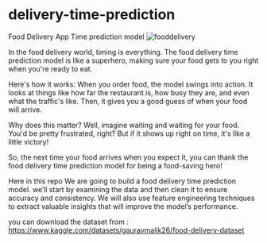 # delivery-time-prediction
Food Delivery App Time prediction model 
![fooddelivery](https://github.com/mrvinayakjha/delivery-time-prediction/assets/100670889/8694b254-d19e-4f37-ae63-5d856d30fbb1)

In the food delivery world, timing is everything. The food delivery time prediction model is like a superhero, making sure your food gets to you right when you're ready to eat.

Here's how it works: When you order food, the model swings into action. It looks at things like how far the restaurant is, how busy they are, and even what the traffic's like. Then, it gives you a good guess of when your food will arrive.

Why does this matter? Well, imagine waiting and waiting for your food. You'd be pretty frustrated, right? But if it shows up right on time, it's like a little victory!

So, the next time your food arrives when you expect it, you can thank the food delivery time prediction model for being a food-saving hero!

Here in this repo We are going to build a food delivery time prediction model. 
we’ll start by examining the data and then clean it to ensure accuracy and consistency. 
We will also use feature engineering techniques to extract valuable insights that will improve the model’s performance.

you can download the dataset from : https://www.kaggle.com/datasets/gauravmalik26/food-delivery-dataset








